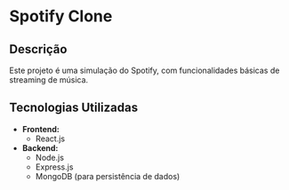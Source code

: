 # Spotify Clone

## Descrição

Este projeto é uma simulação do Spotify, com funcionalidades básicas de streaming de música.


## Tecnologias Utilizadas

- **Frontend:**
  - React.js 
- **Backend:**
  - Node.js
  - Express.js
  - MongoDB (para persistência de dados)
